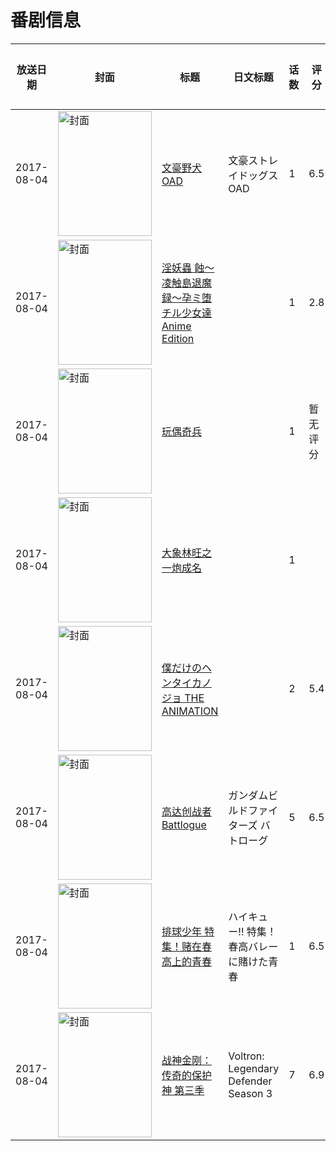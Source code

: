 # 番剧信息

|放送日期|封面|标题|日文标题|话数|评分|评分人数|
|---|---|---|---|---|---|---|
|2017-08-04|<img src="https://lain.bgm.tv/pic/cover/c/4d/aa/194201_98r5e.jpg" alt="封面" style="width:150px;height:200px;object-fit:cover;">|[文豪野犬 OAD](https://bangumi.tv/subject/194201)|文豪ストレイドッグス OAD|1|6.5|455人评分|
|2017-08-04|<img src="https://bangumi.tv/img/no_icon_subject.png" alt="封面" style="width:150px;height:200px;object-fit:cover;">|[淫妖蟲 蝕～凌触島退魔録～孕ミ堕チル少女達Anime Edition](https://bangumi.tv/subject/219484)||1|2.8|133人评分|
|2017-08-04|<img src="https://lain.bgm.tv/pic/cover/c/1a/28/218258_OnKEl.jpg" alt="封面" style="width:150px;height:200px;object-fit:cover;">|[玩偶奇兵](https://bangumi.tv/subject/218258)||1|暂无评分|少于10人评分|
|2017-08-04|<img src="https://lain.bgm.tv/pic/cover/c/83/94/218259_30OZl.jpg" alt="封面" style="width:150px;height:200px;object-fit:cover;">|[大象林旺之一炮成名](https://bangumi.tv/subject/218259)||1|||
|2017-08-04|<img src="https://bangumi.tv/img/no_icon_subject.png" alt="封面" style="width:150px;height:200px;object-fit:cover;">|[僕だけのヘンタイカノジョ THE ANIMATION](https://bangumi.tv/subject/220192)||2|5.4|252人评分|
|2017-08-04|<img src="https://lain.bgm.tv/pic/cover/c/c5/d0/214710_pCevB.jpg" alt="封面" style="width:150px;height:200px;object-fit:cover;">|[高达创战者 Battlogue](https://bangumi.tv/subject/214710)|ガンダムビルドファイターズ バトローグ|5|6.5|289人评分|
|2017-08-04|<img src="https://lain.bgm.tv/pic/cover/c/e5/02/212459_Ksl4A.jpg" alt="封面" style="width:150px;height:200px;object-fit:cover;">|[排球少年 特集！赌在春高上的青春](https://bangumi.tv/subject/212459)|ハイキュー!! 特集！春高バレーに賭けた青春|1|6.5|259人评分|
|2017-08-04|<img src="https://lain.bgm.tv/pic/cover/c/8c/7f/220314_e695G.jpg" alt="封面" style="width:150px;height:200px;object-fit:cover;">|[战神金刚：传奇的保护神 第三季](https://bangumi.tv/subject/220314)|Voltron: Legendary Defender Season 3|7|6.9|19人评分|
